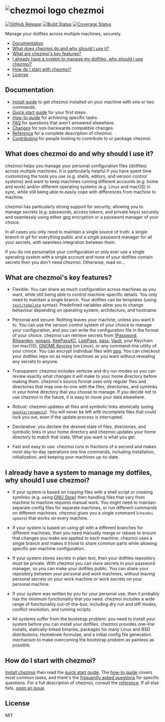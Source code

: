 # ![chezmoi logo](logo-144px.svg) chezmoi

[![GitHub Release](https://img.shields.io/github/release/twpayne/chezmoi.svg)](https://github.com/twpayne/chezmoi/releases)
[![Build
Status](https://travis-ci.org/twpayne/chezmoi.svg?branch=master)](https://travis-ci.org/twpayne/chezmoi)
[![Coverage Status](https://coveralls.io/repos/github/twpayne/chezmoi/badge.svg)](https://coveralls.io/github/twpayne/chezmoi)

Manage your dotfiles across multiple machines, securely.

* [Documentation](#documentation)
* [What does chezmoi do and why should I use it?](#what-does-chezmoi-do-and-why-should-i-use-it)
* [What are chezmoi's key features?](#what-are-chezmois-key-features)
* [I already have a system to manage my dotfiles, why should I use chezmoi?](#i-already-have-a-system-to-manage-my-dotfiles-why-should-i-use-chezmoi)
* [How do I start with chezmoi?](#how-do-i-start-with-chezmoi)
* [License](#license)

## Documentation

* [Install guide](docs/INSTALL.md) to get chezmoi installed on your machine with
  one or two commands.
* [Quick start guide](docs/QUICKSTART.md) for your first steps.
* [How-to guide](docs/HOWTO.md) for achieving specific tasks.
* [FAQ](docs/FAQ.md) for questions that aren't answered elsewhere.
* [Changes](docs/CHANGES.md) for non-backwards compatible changes.
* [Reference](docs/REFERENCE.md) for a complete description of chezmoi.
* [Contributing](docs/CONTRIBUTING.md) for people looking to contribute to or
  package chezmoi.

## What does chezmoi do and why should I use it?

chezmoi helps you manage your personal configuration files (dotfiles) across
multiple machines. It is particularly helpful if you have spent time customizing
the tools you use (e.g. shells, editors, and version control systems) and want
to keep machines running different accounts (e.g. home and work) and/or
different operating systems (e.g. Linux and macOS) in sync, while still being
able to easily cope with differences from machine to machine.

chezmoi has particularly strong support for security, allowing you to manage
secrets (e.g. passwords, access tokens, and private keys) securely and
seamlessly using either gpg encryption or a password manager of your choice.

In all cases you only need to maintain a single source of truth: a single branch
in git for everything public and a single password manager for all your secrets,
with seamless integration between them.

If you do not personalize your configuration or only ever use a single operating
system with a single account and none of your dotfiles contain secrets then you
don't need chezmoi. Otherwise, read on...

## What are chezmoi's key features?

* Flexible: You can share as much configuration across machines as you want,
  while still being able to control machine-specific details. You only need to
  maintain a single branch. Your dotfiles can be templates (using
  [`text/template`](https://godoc.org/text/template) syntax). Predefined
  variables allow you to change behaviour depending on operating system,
  architecture, and hostname.

* Personal and secure: Nothing leaves your machine, unless you want it to. You
  can use the version control system of your choice to manage your
  configuration, and you can write the configuration file in the format of your
  choice. chezmoi can retrieve secrets from [1Password](https://1password.com/),
  [Bitwarden](https://bitwarden.com/), [gopass](https://www.gopass.pw/),
  [KeePassXC](https://keepassxc.org/), [LastPass](https://lastpass.com/),
  [pass](https://www.passwordstore.org/), [Vault](https://www.vaultproject.io/),
  your Keychain (on macOS), [GNOME
  Keyring](https://wiki.gnome.org/Projects/GnomeKeyring) (on Linux), or any
  command-line utility of your choice. You can encrypt individual files with
  [gpg](https://www.gnupg.org). You can checkout your dotfiles repo on as many
  machines as you want without revealing any secrets to anyone.

* Transparent: chezmoi includes verbose and dry run modes so you can review
  exactly what changes it will make to your home directory before making them.
  chezmoi's source format uses only regular files and directories that map
  one-to-one with the files, directories, and symlinks in your home directory
  that you choose to manage. If you decide not to use chezmoi in the future, it
  is easy to move your data elsewhere.

* Robust: chezmoi updates all files and symbolic links atomically (using
  [`google/renameio`](https://github.com/google/renameio)). You will never be
  left with incomplete files that could lock you out, even if the update process
  is interrupted.

* Declarative: you declare the desired state of files, directories, and symbolic
  links in your home directory and chezmoi updates your home directory to match
  that state. What you want is what you get.

* Fast and easy to use: chezmoi runs in fractions of a second and makes most
  day-to-day operations one line commands, including installation,
  initialization, and keeping your machines up-to-date.

## I already have a system to manage my dotfiles, why should I use chezmoi?

* If your system is based on copying files with a shell script or creating
  symlinks (e.g. using [GNU
  Stow](http://brandon.invergo.net/news/2012-05-26-using-gnu-stow-to-manage-your-dotfiles.html))
  then handling files that vary from machine to machine requires manual work.
  You might need to maintain separate config files for separate machines, or run
  different commands on different machines. chezmoi gives you a single command
  (`chezmoi update`)  that works on every machine.

* If your system is based on using git with a different branches for different
  machines, then you need manually merge or rebase to ensure that changes you
  make are applied to each machine. chezmoi uses a single branch and makes it
  trivial to share common parts while allowing specific per-machine
  configuration.

* If your system stores secrets in plain text, then your dotfiles repository
  must be private. With chezmoi you can store secrets in your password manager,
  so you can make your dotfiles public. You can share your repository between
  your personal and work machines, without leaving personal secrets on your work
  machine or work secrets on your personal machine.

* If your system was written by you for your personal use, then it probably has
  the minimum functionality that you need. chezmoi includes a wide range of
  functionality out-of-the-box, including dry run and diff modes, conflict
  resolution, and running scripts.

* All systems suffer from the bootstrap problem: you need to install your system
  before you can install your dotfiles. chezmoi provides one-line installs,
  statically-linked binaries, packages for many Linux and BSD distributions,
  Homebrew formulae, and a initial config file generation mechanism to make
  overcoming the bootstrap problem as painless as possible.

## How do I start with chezmoi?

[Install chezmoi](docs/INSTALL.md) then read the [quick start
guide](docs/QUICKSTART.md). The [how-to guide](docs/HOWTO.md) covers most common
tasks, and there's the [frequently asked questions](docs/FAQ.md) for specific
questions. For a full description of chezmoi, consult the
[reference](docs/REFERENCE.md). If all else fails, [open an
issue](https://github.com/twpayne/chezmoi/issues/new).

## License

MIT
